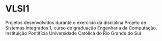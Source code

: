 # VLSI1
Projetos desenvolvidos durante o exercício da disciplina Projeto de Sistemas Integrados 1, curso de graduação Engenharia da Computação, Instituição Pontifícia Universidade Católica do Rio Grande do Sul

